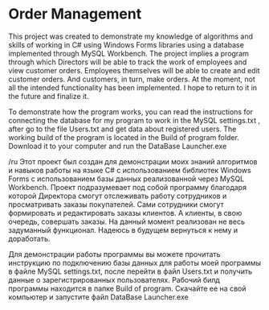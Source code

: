 # Order Management

This project was created to demonstrate my knowledge of algorithms and skills of working in C# using Windows Forms libraries using a database implemented through MySQL Workbench.
The project implies a program through which Directors will be able to track the work of employees and view customer orders.
Employees themselves will be able to create and edit customer orders.
And customers, in turn, make orders.
At the moment, not all the intended functionality has been implemented.
I hope to return to it in the future and finalize it.

To demonstrate how the program works, you can read the instructions for connecting the database for my program to work in the MySQL settings.txt , after go to the file Users.txt and get data about registered users. 
The working build of the program is located in the Build of program folder.
Download it to your computer and run the DataBase Launcher.exe

/ru
Этот проект был создан для демонстрации моих знаний алгоритмов и навыков работы на языке C# с использованием библиотек Windows Forms с использованием базы данных реализованной через MySQL Workbench.
Проект подразумевает под собой программу благодаря которой Директора смогут отслеживать работу сотрудников и просматривать заказы покупателей. 
Сами сотрудники смогут формировать и редактировать заказы клиентов.
А клиенты, в свою очередь, совершать заказы.
На данный момент реализован не весь задуманный функционал. 
Надеюсь в будущем вернуться к нему и доработать.

Для демонстрации работы программы вы можете прочитать инструкцию по подключению базы данных для работы моей программы в файле MySQL settings.txt, после перейти в файл Users.txt и получить данные о зарегистрированных пользователях. 
Рабочий билд программы находится в папке Build of program.
Скачайте ее на свой компьютер и запустите файл DataBase Launcher.exe

